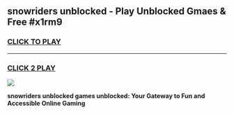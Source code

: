 
## snowriders unblocked - Play Unblocked Gmaes & Free #x1rm9
<h3>
<a href="https://news.freeplayer.one?title=snowriders_unblocked&ref=24F">CLICK TO PLAY</a></h3>
<hr>

<h3>
<a href="https://news.freeplayer.one?title=snowriders_unblocked&ref=24F">CLICK 2 PLAY</a>
  
</h3>

<a href="https://news.freeplayer.one?title=snowriders_unblocked&ref=24F/"><img src="https://clearcache.store/games.png"></a>


**snowriders unblocked games unblocked: Your Gateway to Fun and Accessible Online Gaming**
